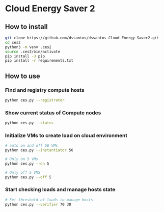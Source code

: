 # Cloud Energy Saver 2


## How to install
```bash
git clone https://github.com/dssantos/dssantos-Cloud-Energy-Saver2.git ces2
cd ces2
python3 -m venv .ces2
source .ces2/bin/activate
pip install -U pip
pip install -r requirements.txt

```

## How to use

### Find and registry compute hosts
```bash
python ces.py --registrator

```

### Show current status of Compute nodes
```bash
python ces.py --status

```

### Initialize VMs to create load on cloud environment
```bash
# auto on and off 50 VMs 
python ces.py --instantiator 50

# Only on 5 VMs
python ces.py --on 5

# Only off 5 VMS
python ces.py --off 5
```

### Start checking loads and manage hosts state
```bash
# Set threshold of loads to manage hosts
python ces.py --verifier 70 30
```
